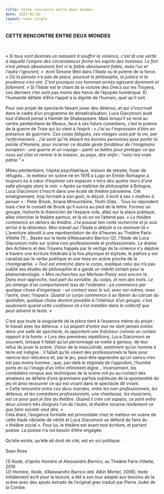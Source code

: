 ```yaml
---
title: Cette rencontre entre deux mondes
date: 2023-02-02
layout: news_single
---
```


### CETTE RENCONTRE ENTRE DEUX MONDES
<br>

*« Si tous sont destinés en naissant à souffrir la violence, c’est là une vérité à laquelle l’empire des circonstances ferme les esprits des hommes. Le fort n’est jamais absolument fort ni le faible absolument faible, mais l’un et l’autre l’ignorent, »*  écrit Simone Weil dans *l’Iliade* ou le poème de la force. *« Où la pensée n’a pas de place, poursuit la philosophe, la justice ni la prudence n’en ont. C’est pourquoi ces hommes armés agissent durement et follement. »* Si *l’Iliade* est le chant de la victoire des Grecs sur les Troyens, ces derniers n’en sont pas moins des héros de l’épopée homérique. Et l’humanité défaite d’être l’appel à la dignité de l’humain, quel qu’il soit.
<br><br>
Pour son projet de spectacle faisant jouer des détenus, et qui s’inscrivait dans le cadre d’un programme de déradicalisation, Luca Giacomoni avait tout d’abord pensé à Hamlet de Shakespeare. Mais lorsqu’il se rend au centre pénitentiaire de Meaux, face à ses futurs comédiens, c’est le poème de la guerre de Troie qui lui vient à l’esprit : *« J’ai eu l’impression d’être en présence de guerriers. Ces corps fatigués, ces visages usés par la vie, par l’enfermement… j’ai senti qu’ils étaient les bonnes personnes pour porter la parole d’Homère, pour incarner ce double geste fondateur de l’imaginaire européen : une guerre et un voyage – partir se battre pour protéger ce qui nous est cher et rentrer à la maison, au pays, dire enfin : “voici ma vraie patrie.” »*
<br><br>
Milieu pénitentiaire, hôpital psychiatrique, maison de retraite, foyer de réfugiés… le metteur en scène né en 1976 à Lugo en Émilie-Romagne a toujours eu à cœur d’explorer ces espaces *« hors des quatre murs d’une salle plongée dans le noir. »* Après sa maîtrise de philosophie à Bologne, Luca Giacomoni s’inscrit dans une école de théâtre parisienne. Cet enseignement, trop formaté à son goût, le déçoit. Il écrit à ses *« maîtres à penser »* : Peter Brook, Ariane Mnouchkine, Yoshi Oïda… Tous lui répondent mais c’est le conseil de Brook qu’il suivra au pied de la lettre. Formez un groupe, l’exhorte le théoricien de l’espace vide, allez sur la place publique, allez chercher le théâtre partout, et là où on ne l’attend pas. *« Le théâtre commence en dehors du théâtre. J’ai poussé loin cette recherche et je suis arrivé à la détention. Mon travail sur* l’Iliade *a débuté à ce moment-là »* L’aventure aboutit à une représentation de dix d’heures au Théâtre Paris-Villette (1)… Basée sur le texte d’Alessandro Barrico (2), *l’Iliade* de Luca Giacomoni mêle sur scène non-professionnels et professionnels. Le drame des Achéens et des Troyens happés par le vertige de la violence s’y déploie à travers une écriture théâtrale à la fois physique et stylisée, le pathos y est canalisé par le verbe poétique et une mise en scène proche de la chorégraphie. *« Tout est enraciné dans le corps*, explique celui qui n’a pas oublié ses études de philosophie et a gardé un intérêt certain pour la phénoménologie. *« Mes recherches sur Merleau-Ponty sont encore là. Dans mon approche, tout part du sensible, du corps, et non des mots. Le jeu émerge d’un comportement issu de l’ordinaire : ça commence par quelque chose d’organique - un contact avec le sol, avec soi-même, avec l’autre, avec l’espace. Quand ce corps commence à se libérer du carcan du quotidien, quelque chose devient possible à l’intérieur d’un groupe, c’est seulement quand cette confiance-là s’est installée dans le collectif que peut advenir le texte. »*
<br><br>
C’est que toute la singularité de la pièce tient à l’essence même du projet : le travail avec les détenus. *« La plupart d’entre eux ne sont jamais entrés dans une salle de spectacle, ils apportent une fraîcheur comme un certain rapport à la honte. »* Lors des premières répétitions, Luca Giacomoni se souvient, lorsque il fallait qu’un personnage se mette à genoux, de leur refus de jouer la scène. Vision de la masculinité, sentiment qu’un homme à terre est indigne… il fallait qu’ils voient des professionnels le faire pour vaincre leur réticence et, par le jeu, peut-être apprendre qu’un vaincu n’en est pas moins homme ; que, par-delà le stigmate de l’opprobre, l’humilié porte en lui l’image d’un infini infiniment digne… Inversement, les comédiens rompus aux techniques de la scène ont pu au contact des amateurs se défaire d’une grammaire parfois oublieuse de la spontanéité du jeu et ainsi recouvrer ce qui est vivant dans le spectacle dit vivant.
<br>
*« Cette rencontre entre ces deux mondes, entre les non-professionnels, les détenus, et les comédiens professionnels, une chanteuse, les musiciens, est ce pour quoi je fais du théâtre. Quand il crée cet espace, ce pont entre deux univers très éloignés l’un de l’autre, le théâtre incarne réellement ce que faire société veut dire. »*
<br>
Cela étant, l’exigence formelle est primordiale chez le metteur en scène de cette Iliade vibrante de vérité et Luca Giacomoni se défend de faire du « théâtre social ». Pour lui, le théâtre est avant tout écriture, et partant poésie. La poésie n’a nul besoin d’être engagée.
<br><br>
Qu’elle existe, qu’elle ait droit de cité, est en soi politique.
<br><br>
Sean Rose
<br><br>
*(1) Iliade, d’après Homère et Alessandro Barrico*, au Théâtre Paris-Villette, 2016
<br>
*(2) Homère, Iliade*, d’Alessandro Barrico (éd. Albin Michel, 2006), texte initialement écrit pour la lecture, a été à son tour adapté aux besoins de la scène avec des ajouts extraits de l’original grec traduit par Pierre Judet de la Combe.